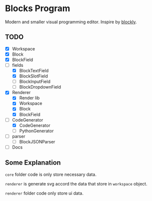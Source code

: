 # Blocks Program

Modern and smaller visual programming editor. Inspire by [blockly](https://github.com/google/blockly).

## TODO

- [x] Workspace
- [x] Block
- [x] BlockField
- [ ] fields
  - [x] BlockTextField
  - [x] BlockSlotField
  - [ ] BlockInputField
  - [ ] BlockDropdownField
- [x] Renderer
  - [x] Render lib
  - [x] Workspace
  - [x] Block
  - [x] BlockField
- [ ] CodeGenerator
  - [x] CodeGenerator
  - [ ] PythonGenerator
- [ ] parser
  - [ ] BlockJSONParser
- [ ] Docs

## Some Explanation

`core` folder code is only store necessary data.

`renderer` is generate svg accord the data that store in `workspace` object.

`renderer` folder code only store ui data.
